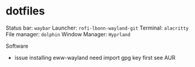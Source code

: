 # dotfiles

Status bar: `waybar`
Launcher: `rofi-lbonn-wayland-git`
Terminal: `alacritty`
File manager: `dolphin`
Window Manager: `Hyprland`

Software
- issue installing eww-wayland need import gpg key first see AUR
